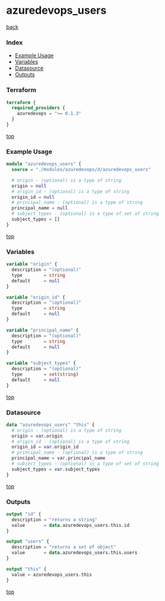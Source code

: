 # azuredevops_users

[back](../azuredevops.md)

### Index

- [Example Usage](#example-usage)
- [Variables](#variables)
- [Datasource](#datasource)
- [Outputs](#outputs)

### Terraform

```terraform
terraform {
  required_providers {
    azuredevops = ">= 0.1.3"
  }
}
```

[top](#index)

### Example Usage

```terraform
module "azuredevops_users" {
  source = "./modules/azuredevops/d/azuredevops_users"

  # origin - (optional) is a type of string
  origin = null
  # origin_id - (optional) is a type of string
  origin_id = null
  # principal_name - (optional) is a type of string
  principal_name = null
  # subject_types - (optional) is a type of set of string
  subject_types = []
}
```

[top](#index)

### Variables

```terraform
variable "origin" {
  description = "(optional)"
  type        = string
  default     = null
}

variable "origin_id" {
  description = "(optional)"
  type        = string
  default     = null
}

variable "principal_name" {
  description = "(optional)"
  type        = string
  default     = null
}

variable "subject_types" {
  description = "(optional)"
  type        = set(string)
  default     = null
}
```

[top](#index)

### Datasource

```terraform
data "azuredevops_users" "this" {
  # origin - (optional) is a type of string
  origin = var.origin
  # origin_id - (optional) is a type of string
  origin_id = var.origin_id
  # principal_name - (optional) is a type of string
  principal_name = var.principal_name
  # subject_types - (optional) is a type of set of string
  subject_types = var.subject_types
}
```

[top](#index)

### Outputs

```terraform
output "id" {
  description = "returns a string"
  value       = data.azuredevops_users.this.id
}

output "users" {
  description = "returns a set of object"
  value       = data.azuredevops_users.this.users
}

output "this" {
  value = azuredevops_users.this
}
```

[top](#index)